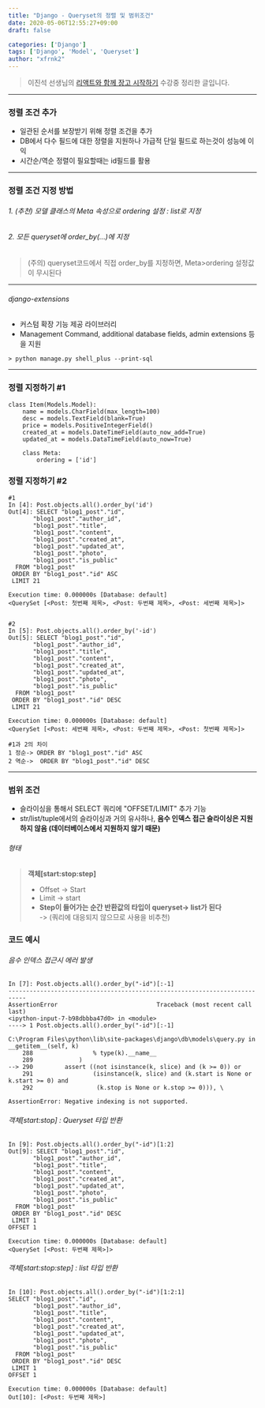 ```yaml
---
title: "Django - Queryset의 정렬 및 범위조건"
date: 2020-05-06T12:55:27+09:00
draft: false

categories: ['Django']
tags: ['Django', 'Model', 'Queryset']
author: "xfrnk2"
---
```

>이진석 선생님의 [리액트와 함께 장고 시작하기](https://educast.com/course/web/ZU53) 수강중 정리한 글입니다.
---
### 정렬 조건 추가
+ 일관된 순서를 보장받기 위해 정렬 조건을 추가
+ DB에서 다수 필드에 대한 정렬을 지원하나 가급적 단일 필드로 하는것이 성능에 이익
+ 시간순/역순 정렬이 필요할때는 id필드를 활용
---
### 정렬 조건 지정 방법
###### 1. (추천) 모델 클래스의 Meta 속성으로 ordering 설정 : list로 지정  
###### 2. 모든 queryset에 order_by(...)에 지정
> (주의) queryset코드에서 직접 order_by를 지정하면, Meta>ordering 설정값이 무시된다
---
###### django-extensions
+ 커스텀 확장 기능 제공 라이브러리
+ Management Command, additional database fields, admin extensions 등을 지원
~~~
> python manage.py shell_plus --print-sql
~~~

---
### 정렬 지정하기 #1
~~~
class Item(Models.Model):
	name = models.CharField(max_length=100)
	desc = models.TextField(blank=True)
	price = models.PositiveIntegerField()
	created_at = models.DateTimeField(auto_now_add=True)
	updated_at = models.DataTimeField(auto_now=True)
	
	class Meta:
		ordering = ['id']
~~~

### 정렬 지정하기 #2
~~~
#1
In [4]: Post.objects.all().order_by('id')
Out[4]: SELECT "blog1_post"."id",
       "blog1_post"."author_id",
       "blog1_post"."title",
       "blog1_post"."content",
       "blog1_post"."created_at",
       "blog1_post"."updated_at",
       "blog1_post"."photo",
       "blog1_post"."is_public"
  FROM "blog1_post"
 ORDER BY "blog1_post"."id" ASC
 LIMIT 21

Execution time: 0.000000s [Database: default]
<QuerySet [<Post: 첫번째 제목>, <Post: 두번째 제목>, <Post: 세번째 제목>]>


#2
In [5]: Post.objects.all().order_by('-id')
Out[5]: SELECT "blog1_post"."id",
       "blog1_post"."author_id",
       "blog1_post"."title",
       "blog1_post"."content",
       "blog1_post"."created_at",
       "blog1_post"."updated_at",
       "blog1_post"."photo",
       "blog1_post"."is_public"
  FROM "blog1_post"
 ORDER BY "blog1_post"."id" DESC
 LIMIT 21

Execution time: 0.000000s [Database: default]
<QuerySet [<Post: 세번째 제목>, <Post: 두번째 제목>, <Post: 첫번째 제목>]>

#1과 2의 차이
1 정순-> ORDER BY "blog1_post"."id" ASC
2 역순->  ORDER BY "blog1_post"."id" DESC
~~~

---
### 범위 조건
+ 슬라이싱을 통해서 SELECT 쿼리에 "OFFSET/LIMIT" 추가 기능 
+ str/list/tuple에서의 슬라이싱과 거의 유사하나, **음수 인덱스 접근 슬라이싱은 지원하지 않음
(데이터베이스에서 지원하지 않기 때문)**

###### 형태
> **객체[start:stop:step]**
> + Offset -> Start
> + Limit -> start  
> + **Step이 들어가는 순간 반환값의 타입이 queryset-> list가 된다**   
> -> (쿼리에 대응되지 않으므로 사용을 비추천)

### 코드 예시
  
   
###### 음수 인덱스 접근시 에러 발생
~~~
In [7]: Post.objects.all().order_by("-id")[:-1]
---------------------------------------------------------------------------
AssertionError                            Traceback (most recent call last)
<ipython-input-7-b98dbbba47d0> in <module>
----> 1 Post.objects.all().order_by("-id")[:-1]

C:\Program Files\python\lib\site-packages\django\db\models\query.py in __getitem__(self, k)
    288                 % type(k).__name__
    289             )
--> 290         assert ((not isinstance(k, slice) and (k >= 0)) or
    291                 (isinstance(k, slice) and (k.start is None or k.start >= 0) and
    292                  (k.stop is None or k.stop >= 0))), \

AssertionError: Negative indexing is not supported.
~~~

###### 객체[start:stop] : Queryset 타입 반환
~~~
In [9]: Post.objects.all().order_by("-id")[1:2]
Out[9]: SELECT "blog1_post"."id",
       "blog1_post"."author_id",
       "blog1_post"."title",
       "blog1_post"."content",
       "blog1_post"."created_at",
       "blog1_post"."updated_at",
       "blog1_post"."photo",
       "blog1_post"."is_public"
  FROM "blog1_post"
 ORDER BY "blog1_post"."id" DESC
 LIMIT 1
OFFSET 1

Execution time: 0.000000s [Database: default]
<QuerySet [<Post: 두번째 제목>]>		      
~~~
###### 객체[start:stop:step] : list 타입 반환
~~~
In [10]: Post.objects.all().order_by("-id")[1:2:1]
SELECT "blog1_post"."id",
       "blog1_post"."author_id",
       "blog1_post"."title",
       "blog1_post"."content",
       "blog1_post"."created_at",
       "blog1_post"."updated_at",
       "blog1_post"."photo",
       "blog1_post"."is_public"
  FROM "blog1_post"
 ORDER BY "blog1_post"."id" DESC
 LIMIT 1
OFFSET 1

Execution time: 0.000000s [Database: default]
Out[10]: [<Post: 두번째 제목>]
~~~
